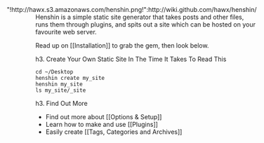 <div style="float:right;padding-left:5px">"!http://hawx.s3.amazonaws.com/henshin.png!":http://wiki.github.com/hawx/henshin/</div>

Henshin is a simple static site generator that takes posts and other files, runs them through plugins, and spits out a site which can be hosted on your favourite web server.

Read up on [[Installation]] to grab the gem, then look below.

h3. Create Your Own Static Site In The Time It Takes To Read This

<pre><code>cd ~/Desktop
henshin create my_site
henshin my_site
ls my_site/_site</code></pre>

h3. Find Out More

* Find out more about [[Options & Setup]]
* Learn how to make and use [[Plugins]]
* Easily create [[Tags, Categories and Archives]]
